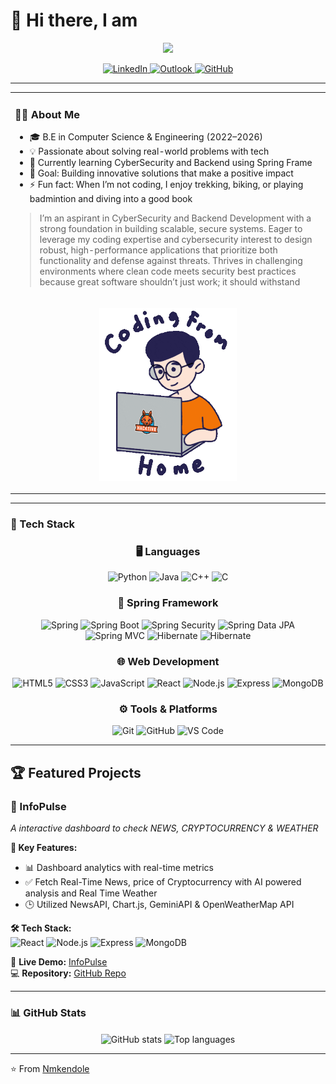 <!-- Header -->
<h1 align="left">👋 Hi there, I am </strong></h1>

<!-- Banner (replace with your own banner in ./assets/banner.png) -->
<p align="center">
  <img src="https://capsule-render.vercel.app/api?type=waving&color=gradient&height=200&section=header&text=Nagamahesh%20Kendole&fontSize=50&animation=fadeIn" />
</p>

<!-- Socials -->
<p align="center">
  <a href="https://www.linkedin.com/in/nagamahesh-kendole-49b71b259">
    <img src="https://img.shields.io/badge/LinkedIn-0A66C2?style=for-the-badge&logo=linkedin&logoColor=white" alt="LinkedIn"/>
  </a>
  <a href="mailto:nagamaheshkendole@outlook.com">
    <img src="https://img.shields.io/badge/Outlook-0078D4?style=for-the-badge&logo=microsoftoutlook&logoColor=white" alt="Outlook"/>
  </a>
  <a href="https://github.com/Nmkendole">
    <img src="https://img.shields.io/badge/GitHub-181717?style=for-the-badge&logo=github&logoColor=white" alt="GitHub"/>
  </a>
</p>

---

<!-- About section in two columns -->
<table>
  <tr>
    <td valign="top" width="65%">
      
### 👨‍💻 About Me

- 🎓 B.E in Computer Science & Engineering (2022–2026)  
- 💡 Passionate about solving real-world problems with tech  
- 🌱 Currently learning CyberSecurity and Backend using Spring Frame  
- 🎯 Goal: Building innovative solutions that make a positive impact  
- ⚡ Fun fact: When I’m not coding, I enjoy trekking, biking, or playing badmintion and diving into a good book  

> I’m an aspirant in CyberSecurity and Backend Development with a strong foundation in building scalable, secure systems. Eager to leverage my coding expertise 
and cybersecurity interest to design robust, high-performance applications that prioritize both functionality and defense against threats. 
Thrives in challenging environments where clean code meets security best practices because great software shouldn’t just work; it should 
withstand
<tr>
    </td>
    <td valign="top" width="35%">
      <p align="center"><img src="./assets/coding.gif" alt="me" width="220" /></p>
    </td>  
  </tr>
</table>

---

### 🚀 Tech Stack  

<h3 align="center">🖥️ Languages</h3> 
<p align="center">
  <!-- Languages -->
  <img alt="Python" src="https://img.shields.io/badge/Python-3776AB?style=for-the-badge&logo=python&logoColor=white" />
  <img alt="Java" src="https://img.shields.io/badge/Java-007396?style=for-the-badge&logo=openjdk&logoColor=white" />
  <img alt="C++" src="https://img.shields.io/badge/C++-00599C?style=for-the-badge&logo=cplusplus&logoColor=white" />
  <img alt="C" src="https://img.shields.io/badge/C-00599C?style=for-the-badge&logo=c&logoColor=white" />
</p>



<h3 align="center">🍃 Spring Framework</h3>  
<p align="center">
  <img alt="Spring" src="https://img.shields.io/badge/Spring-6DB33F?style=for-the-badge&logo=spring&logoColor=white" />
  <img alt="Spring Boot" src="https://img.shields.io/badge/Spring%20Boot-6DB33F?style=for-the-badge&logo=springboot&logoColor=white" />
  <img alt="Spring Security" src="https://img.shields.io/badge/Spring%20Security-6DB33F?style=for-the-badge&logo=springsecurity&logoColor=white" />
  <img alt="Spring Data JPA" src="https://img.shields.io/badge/Spring%20Data%20JPA-6DB33F?style=for-the-badge&logo=spring&logoColor=white" />
  <img alt="Spring MVC" src="https://img.shields.io/badge/Spring%20MVC-6DB33F?style=for-the-badge&logo=spring&logoColor=white" />
  <img alt="Hibernate" src="https://img.shields.io/badge/Hibernate-59666C?style=for-the-badge&logo=hibernate&logoColor=white" />
  <img alt="Hibernate" src="https://img.shields.io/badge/Hibernate-59666C?style=for-the-badge&logo=hibernate&logoColor=white" />

</p>

<h3 align="center">🌐 Web Development</h3>
<p align="center">
  <!-- Web -->
  <img alt="HTML5" src="https://img.shields.io/badge/HTML5-E34F26?style=for-the-badge&logo=html5&logoColor=white" />
  <img alt="CSS3" src="https://img.shields.io/badge/CSS3-1572B6?style=for-the-badge&logo=css3&logoColor=white" />
  <img alt="JavaScript" src="https://img.shields.io/badge/JavaScript-F7DF1E?style=for-the-badge&logo=javascript&logoColor=black" />
  <img alt="React" src="https://img.shields.io/badge/React-20232A?style=for-the-badge&logo=react&logoColor=61DAFB" />
  <img alt="Node.js" src="https://img.shields.io/badge/Node.js-339933?style=for-the-badge&logo=node.js&logoColor=white" />
  <img alt="Express" src="https://img.shields.io/badge/Express-000000?style=for-the-badge&logo=express&logoColor=white" />
  <img alt="MongoDB" src="https://img.shields.io/badge/MongoDB-47A248?style=for-the-badge&logo=mongodb&logoColor=white" />
</p>

<h3 align="center">⚙️ Tools & Platforms</h3>
<p align="center">
  <!-- Tools -->
  <img alt="Git" src="https://img.shields.io/badge/Git-F05032?style=for-the-badge&logo=git&logoColor=white" />
  <img alt="GitHub" src="https://img.shields.io/badge/GitHub-181717?style=for-the-badge&logo=github&logoColor=white" />
  <img alt="VS Code" src="https://img.shields.io/badge/VS_Code-0078D4?style=for-the-badge&logo=visualstudiocode&logoColor=white" />
</p>


---

## 🏆 Featured Projects  

### 📘 InfoPulse  
*A  interactive dashboard to check NEWS, CRYPTOCURRENCY & WEATHER*  

**🔑 Key Features:**  
- 📊 Dashboard analytics with real-time metrics  
- ✅ Fetch Real-Time News, price of Cryptocurrency with AI powered analysis and Real Time Weather  
- 🕒 Utilized NewsAPI, Chart.js, GeminiAPI & OpenWeatherMap API

**🛠 Tech Stack:**  
<img alt="React" src="https://img.shields.io/badge/React-20232A?style=flat&logo=react&logoColor=61DAFB" />
<img alt="Node.js" src="https://img.shields.io/badge/Node.js-339933?style=flat&logo=node.js&logoColor=white" />
<img alt="Express" src="https://img.shields.io/badge/Express-000000?style=flat&logo=express&logoColor=white" />
<img alt="MongoDB" src="https://img.shields.io/badge/MongoDB-47A248?style=flat&logo=mongodb&logoColor=white" />

🔗 **Live Demo:** [InfoPulse](https://infopulsencw.netlify.app/)  
💻 **Repository:** [GitHub Repo](https://github.com/Nmkendole/InfoPulse)  


---

### 📊 GitHub Stats
<p align="center">
  <img align="center" src="https://github-readme-stats.vercel.app/api?username=Nmkendole&show_icons=true&theme=dark" alt="GitHub stats"/>
  <img align="center" src="https://github-readme-stats.vercel.app/api/top-langs/?username=Nmkendole&layout=compact&theme=dark" alt="Top languages"/>
</p>

---

⭐️ From [Nmkendole](https://github.com/Nmkendole)
